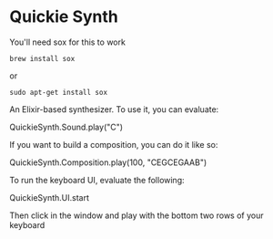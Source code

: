 Quickie Synth
============

You'll need sox for this to work

  `brew install sox`

  or

  `sudo apt-get install sox`

An Elixir-based synthesizer. To use it, you can evaluate:

  QuickieSynth.Sound.play("C")

If you want to build a composition, you can do it like so:

  QuickieSynth.Composition.play(100, "CEGCEGAAB")

To run the keyboard UI, evaluate the following:

  QuickieSynth.UI.start

Then click in the window and play with the bottom two rows of your keyboard
